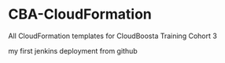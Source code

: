 # CBA-CloudFormation
All CloudFormation templates for CloudBoosta Training Cohort 3

my first jenkins deployment from github
